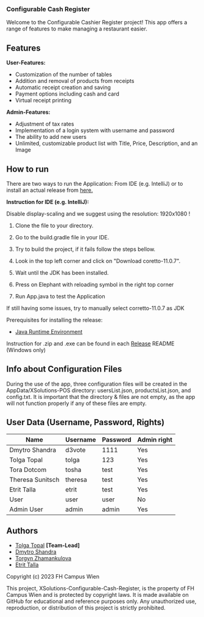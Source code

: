 
### Configurable Cash Register

Welcome to the Configurable Cashier Register project! This app offers a range of features to make managing a restaurant easier.

## Features
__User-Features:__

- Customization of the number of tables
- Addition and removal of products from receipts
- Automatic receipt creation and saving
- Payment options including cash and card
- Virtual receipt printing

__Admin-Features:__

- Adjustment of tax rates
- Implementation of a login system with username and password
- The ability to add new users
- Unlimited, customizable product list with Title, Price, Description, and an Image

## How to run
There are two ways to run the Application: From IDE (e.g. IntelliJ) or to install an actual release from [here.](https://github.com/d3vote/XSolutions-Configurable-Cash-Register/releases)

__Instruction for IDE (e.g. IntelliJ):__

Disable display-scaling and we suggest using the resolution: 1920x1080 !

1) Clone the file to your directory.

2) Go to the build.gradle file in your IDE.

3) Try to build the project, if it fails follow the steps bellow.

4) Look in the top left corner and click on "Download coretto-11.0.7".

5) Wait until the JDK has been installed.

6) Press on Elephant with reloading symbol in the right top corner

7) Run App.java to test the Application

If still having some issues, try to manually select corretto-11.0.7 as JDK


Prerequisites for installing the release:
- [Java Runtime Environment](https://www.java.com/de/download/)

Instruction for .zip and .exe can be found in each [Release](https://github.com/d3vote/XSolutions-Configurable-Cash-Register/releases) README (Windows only)


## Info about Configuration Files
During the use of the app, three configuration files will be created in the AppData/XSolutions-POS directory: usersList.json, productsList.json, and config.txt. It is important that the directory & files are not empty, as the app will not function properly if any of these files are empty.

## User Data (Username, Password, Rights)

| Name | Username | Password | Admin right |
|------|----------|----------|-------------|
| Dmytro Shandra | d3vote | 1111 | Yes |
| Tolga Topal | tolga | 123 | Yes |
| Tora Dotcom | tosha | test | Yes |
| Theresa Sunitsch | theresa | test | Yes |
| Etrit Talla | etrit | test | Yes |
| User | user | user | No |
| Admin User | admin | admin | Yes |

## Authors
- [Tolga Topal](https://github.com/Torsoto) __[Team-Lead]__
- [Dmytro Shandra](https://www.github.com/d3vote)
- [Torgyn Zhamankulova](https://github.com/Tora-dotcom)
- [Etrit Talla](https://github.com/EtrittallaFH)

Copyright (c) 2023 FH Campus Wien

This project, XSolutions-Configurable-Cash-Register, is the property of FH Campus Wien and is protected by copyright laws. It is made available on GitHub for educational and reference purposes only. Any unauthorized use, reproduction, or distribution of this project is strictly prohibited.
